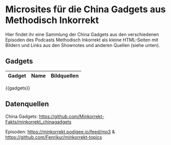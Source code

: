 # Microsites für die China Gadgets aus Methodisch Inkorrekt

Hier findet ihr eine Sammlung der China Gadgets aus den verschiedenen Episoden des Podcasts Methodisch Inkorrekt als kleine HTML-Seiten mit Bildern und Links aus den Shownotes und anderen Quellen (siehe unten).

## Gadgets

| Gadget                            | Name     | Bildquellen                  |
|-----------------------------------|----------|------------------------------|
{{gadgets}}

## Datenquellen

China Gadgets: <https://github.com/Minkorrekt-Fakts/minkorrekt_chinagadgets>

Episoden: <https://minkorrekt.podigee.io/feed/mp3> & <https://github.com/Fenrikur/minkorrekt-topics>
